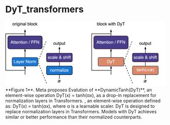 # DyT_transformers
<img src="https://github.com/Computational-social-science/DyT_transformers/blob/main/before_after.svg" />
**Figure 1**. Meta proposes Evalution of **DynamicTanh(DyT)**, an element-wise operation DyT(x) = tanh(αx), as a drop-in replacement for normalization layers in Transformers. , an element-wise operation defined as: DyT(x) = tanh(αx), where α is a learnable scaler. DyT is designed to replace normalization layers in Transformers. Models with DyT achieves similar or better performance than their normalized counterparts.
